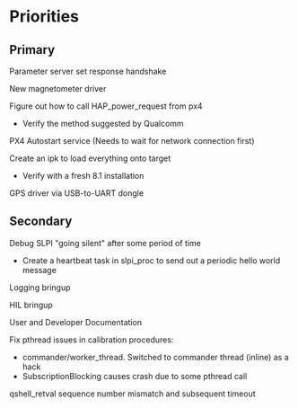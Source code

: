 
# Priorities

## Primary

Parameter server set response handshake

New magnetometer driver

Figure out how to call HAP_power_request from px4
- Verify the method suggested by Qualcomm

PX4 Autostart service (Needs to wait for network connection first)

Create an ipk to load everything onto target
- Verify with a fresh 8.1 installation

GPS driver via USB-to-UART dongle

## Secondary

Debug SLPI "going silent" after some period of time
- Create a heartbeat task in slpi_proc to send out a periodic hello world message

Logging bringup

HIL bringup

User and Developer Documentation

Fix pthread issues in calibration procedures:
- commander/worker_thread. Switched to commander thread (inline) as a hack
- SubscriptionBlocking causes crash due to some pthread call

qshell_retval sequence number mismatch and subsequent timeout
